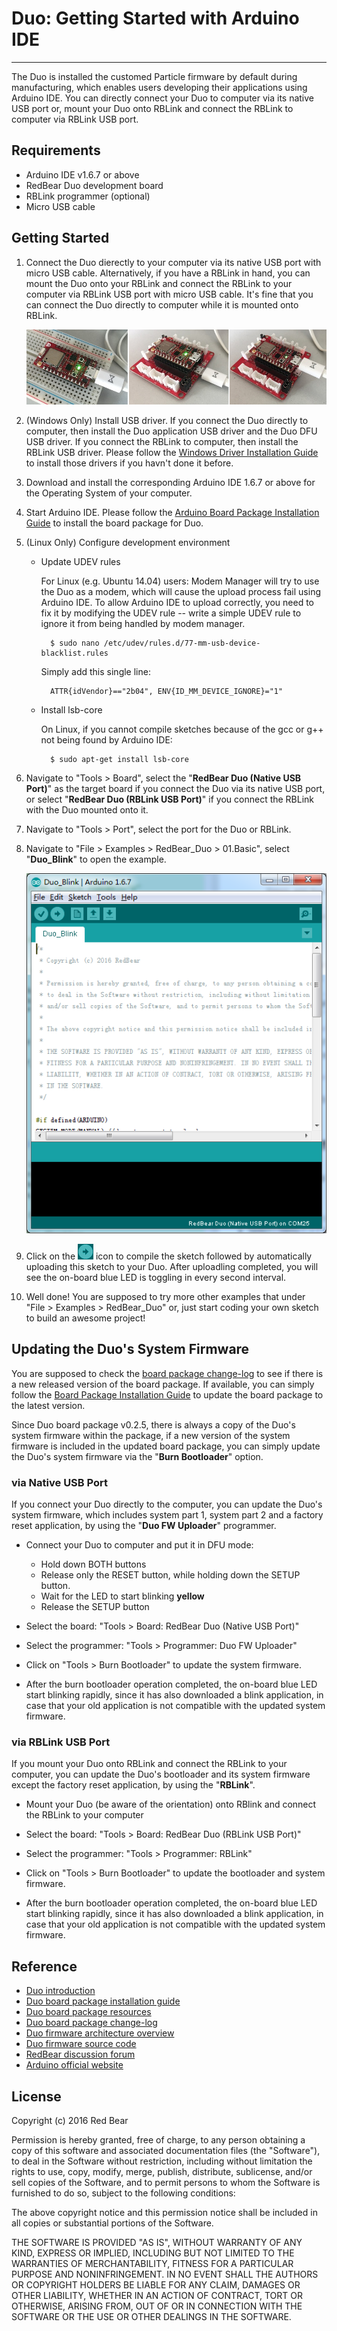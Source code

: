 # Duo: Getting Started with Arduino IDE
---

The Duo is installed the customed Particle firmware by default during manufacturing, which enables users developing their applications using Arduino IDE. You can directly connect your Duo to computer via its native USB port or, mount your Duo onto RBLink and connect the RBLink to computer via RBLink USB port.


## Requirements

* Arduino IDE v1.6.7 or above
* RedBear Duo development board
* RBLink programmer (optional)
* Micro USB cable 


## Getting Started

1. Connect the Duo dierectly to your computer via its native USB port with micro USB cable. Alternatively, if you have a RBLink in hand, you can mount the Duo onto your RBLink and connect the RBLink to your computer via RBLink USB port with micro USB cable. It's fine that you can connect the Duo directly to computer while it is mounted onto RBLink.

    ![image](images/Duo_RBLink.png)

2. (Windows Only) Install USB driver. If you connect the Duo directly to computer, then install the Duo application USB driver and the Duo DFU USB driver. If you connect the  RBLink to computer, then install the RBLink USB driver. Please follow the [Windows Driver Installation Guide](windows_driver_installation_guide.md) to install those drivers if you havn't done it before.

3. Download and install the corresponding Arduino IDE 1.6.7 or above for the Operating System of your computer.

4. Start Arduino IDE. Please follow the [Arduino Board Package Installation Guide](arduino_board_package_installation_guide.md) to install the board package for Duo.

5. (Linux Only) Configure development environment

    - Update UDEV rules

        For Linux (e.g. Ubuntu 14.04) users: Modem Manager will try to use the Duo as a modem, which will cause the upload process fail using Arduino IDE. To allow Arduino IDE to upload correctly, you need to fix it by modifying the UDEV rule -- write a simple UDEV rule to ignore it from being handled by modem manager.

	        $ sudo nano /etc/udev/rules.d/77-mm-usb-device-blacklist.rules
	
        Simply add this single line:

	        ATTR{idVendor}=="2b04", ENV{ID_MM_DEVICE_IGNORE}="1"


    - Install lsb-core

        On Linux, if you cannot compile sketches because of the gcc or g++ not being found by Arduino IDE:

	        $ sudo apt-get install lsb-core

6. Navigate to "Tools > Board", select the "**RedBear Duo (Native USB Port)**" as the target board if you connect the Duo via its native USB port, or select "**RedBear Duo (RBLink USB Port)**" if you connect the RBLink with the  Duo mounted onto it.

7. Navigate to "Tools > Port", select the port for the Duo or RBLink.

8. Navigate to "File > Examples > RedBear_Duo > 01.Basic", select "**Duo\_Blink**" to open the example.

    ![image](images/Blink_Example.png)

9. Click on the ![image](images/Upload_icon.png) icon to compile the sketch followed by automatically uploading this sketch to your Duo. After uploadling completed, you will see the on-board blue LED is toggling in every second interval.

10. Well done! You are supposed to try more other examples that under "File > Examples > RedBear_Duo" or, just start coding your own sketch to build an awesome project!


## Updating the Duo's System Firmware

You are supposed to check the [board package change-log](duo_arduino_board_package_changelog.md) to see if there is a new released version of the board package. If available, you can simply follow the [Board Package Installation Guide](arduino_board_package_installation_guide.md) to update the board package to the latest version. 

Since Duo board package v0.2.5, there is always a copy of the Duo's system firmware within the package, if a new version of the system firmware is included in the updated board package, you can simply update the Duo's system firmware via the "**Burn Bootloader**" option. 

### via Native USB Port

If you connect your Duo directly to the computer, you can update the Duo's system firmware, which includes system part 1, system part 2 and a factory reset application, by using the "**Duo FW Uploader**" programmer.

- Connect your Duo to computer and put it in DFU mode:

    - Hold down BOTH buttons
    - Release only the RESET button, while holding down the SETUP button.
    - Wait for the LED to start blinking **yellow**
    - Release the SETUP button

- Select the board: "Tools > Board: RedBear Duo (Native USB Port)"

- Select the programmer:  "Tools > Programmer: Duo FW Uploader"

- Click on "Tools > Burn Bootloader" to update the system firmware.

- After the burn bootloader operation completed, the on-board blue LED start blinking rapidly, since it has also downloaded a blink application, in case that your old application is not compatible with the updated system firmware.

### via RBLink USB Port

If you mount your Duo onto RBLink and connect the RBLink to your computer, you can update the Duo's bootloader and its system firmware except the factory reset application, by using the "**RBLink**".

- Mount your Duo (be aware of the orientation) onto RBlink and connect the RBLink to your computer

- Select the board: "Tools > Board: RedBear Duo (RBLink USB Port)"

- Select the programmer:  "Tools > Programmer: RBLink"

- Click on "Tools > Burn Bootloader" to update the bootloader and system firmware.

- After the burn bootloader operation completed, the on-board blue LED start blinking rapidly, since it has also downloaded a blink application, in case that your old application is not compatible with the updated system firmware.


## Reference

* [Duo introduction](duo_introduction.md)
* [Duo board package installation guide](duo_arduino_board_package_guide.md)
* [Duo board package resources](https://github.com/redbear/STM32-Arduino/tree/master/arduino)
* [Duo board package change-log](duo_arduino_board_package_changelog.md)
* [Duo firmware architecture overview](duo_firmware_architecture_overview.md)
* [Duo firmware source code](https://github.com/redbear/firmware)
* [RedBear discussion forum](http://discuss.redbear.cc/)
* [Arduino official website](http://www.arduino.cc/)


## License

Copyright (c) 2016 Red Bear

Permission is hereby granted, free of charge, to any person obtaining a copy of this software and associated documentation files (the "Software"), to deal in the Software without restriction, including without limitation the rights to use, copy, modify, merge, publish, distribute, sublicense, and/or sell copies of the Software, and to permit persons to whom the Software is furnished to do so, subject to the following conditions:

The above copyright notice and this permission notice shall be included in all copies or substantial portions of the Software.

THE SOFTWARE IS PROVIDED "AS IS", WITHOUT WARRANTY OF ANY KIND, EXPRESS OR IMPLIED, INCLUDING BUT NOT LIMITED TO THE WARRANTIES OF MERCHANTABILITY, FITNESS FOR A PARTICULAR PURPOSE AND NONINFRINGEMENT. IN NO EVENT SHALL THE AUTHORS OR COPYRIGHT HOLDERS BE LIABLE FOR ANY CLAIM, DAMAGES OR OTHER LIABILITY, WHETHER IN AN ACTION OF CONTRACT, TORT OR OTHERWISE, ARISING FROM, OUT OF OR IN CONNECTION WITH THE SOFTWARE OR THE USE OR OTHER DEALINGS IN THE SOFTWARE.